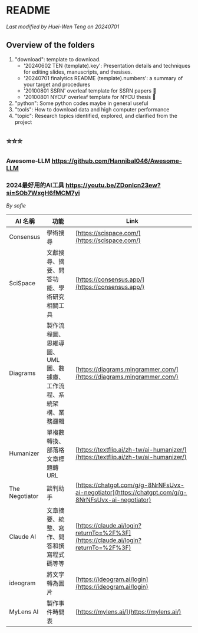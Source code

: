 # README

*Last modified by Huei-Wen Teng on 20240701*


## Overview of the folders

1. "download": template to download.
   - '20240602 TEN (template).key': Presentation details and techniques for editing slides, manuscripts, and thesises.
   - '20240701 finalytics README (template).numbers': a summary of your target and procedures
   - '20100801 SSRN' overleaf template for SSRN papers 🚧
   - '20100801 NYCU' overleaf template for NYCU thesis 🚧
2. "python": Some python codes maybe in general useful
3. "tools": How to download data and high computer performance
4. "topic": Research topics identified, explored, and clarified from the project


## ⭐⭐⭐


### Awesome-LLM  https://github.com/Hannibal046/Awesome-LLM  

 
### 2024最好用的AI工具 https://youtu.be/ZDonlcn23ew?si=SOb7WxgH6fMCM7yi


*By sofie*
 

| AI 名稱         | 功能                                                   | Link                                                                      |
|----------------|------------------------------------------------------|--------------------------------------------------------------------------|
| Consensus      | 學術搜尋                                               | [https://scispace.com/](https://scispace.com/)                            |
| SciSpace       | 文獻搜尋、摘要、問答功能、學術研究相關工具                 | [https://consensus.app/](https://consensus.app/)                          |
| Diagrams       | 製作流程圖、思維導圖、UML圖、數據庫、工作流程、系統架構、業務邏輯 | [https://diagrams.mingrammer.com/](https://diagrams.mingrammer.com/)      |
| Humanizer      | 單複數轉換、部落格文章標題轉URL                            | [https://textflip.ai/zh-tw/ai-humanizer/](https://textflip.ai/zh-tw/ai-humanizer/) |
| The Negotiator | 談判助手                                               | [https://chatgpt.com/g/g-8NrNFsUvx-ai-negotiator](https://chatgpt.com/g/g-8NrNFsUvx-ai-negotiator) |
| Claude AI      | 文章摘要、統整、寫作、問答和撰寫程式碼等等                    | [https://claude.ai/login?returnTo=%2F%3F](https://claude.ai/login?returnTo=%2F%3F)  |
| ideogram       | 將文字轉為圖片                                           | [https://ideogram.ai/login](https://ideogram.ai/login)                    |
| MyLens AI      | 製作事件時間表                                           | [https://mylens.ai/](https://mylens.ai/)                                  |



